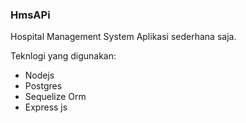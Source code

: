 ### HmsAPi

Hospital Management System Aplikasi sederhana saja.

Teknlogi yang digunakan:
- Nodejs
- Postgres
- Sequelize Orm
- Express js
